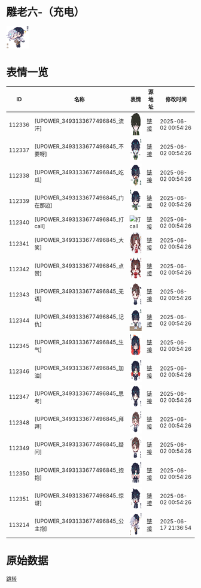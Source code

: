 # 雕老六-（充电）

<img src="./cover.png" height="60" alt="cover" />

# 表情一览

|ID|名称|表情|源地址|修改时间|
|----|----|----|----|----|
|112336|[UPOWER_3493133677496845_流汗]|<img src="./pic/112336_%5BUPOWER_3493133677496845_流汗%5D.png" height="60" alt="流汗"/>|[链接](https://i0.hdslb.com/bfs/garb/c728b72ec6d5ef78d614d7a30218c202cb466c31.png)|2025-06-02 00:54:26|
|112337|[UPOWER_3493133677496845_不要呀]|<img src="./pic/112337_%5BUPOWER_3493133677496845_不要呀%5D.png" height="60" alt="不要呀"/>|[链接](https://i0.hdslb.com/bfs/garb/af7ebfdf098efa896ec1867a189098e99c5d5e56.png)|2025-06-02 00:54:26|
|112338|[UPOWER_3493133677496845_吃瓜]|<img src="./pic/112338_%5BUPOWER_3493133677496845_吃瓜%5D.png" height="60" alt="吃瓜"/>|[链接](https://i0.hdslb.com/bfs/garb/cc826a3b7e596c4eae427f1824223576a7ae7148.png)|2025-06-02 00:54:26|
|112339|[UPOWER_3493133677496845_门在那边]|<img src="./pic/112339_%5BUPOWER_3493133677496845_门在那边%5D.png" height="60" alt="门在那边"/>|[链接](https://i0.hdslb.com/bfs/garb/c0baf8d945e5b84de79b152fdee2d3ca93e4fcb3.png)|2025-06-02 00:54:26|
|112340|[UPOWER_3493133677496845_打call]|<img src="./pic/112340_%5BUPOWER_3493133677496845_打call%5D.png" height="60" alt="打call"/>|[链接](https://i0.hdslb.com/bfs/garb/d243fca21f9f0071018a5902809131e951bef006.png)|2025-06-02 00:54:26|
|112341|[UPOWER_3493133677496845_大笑]|<img src="./pic/112341_%5BUPOWER_3493133677496845_大笑%5D.png" height="60" alt="大笑"/>|[链接](https://i0.hdslb.com/bfs/garb/2ed2ef5c571d8a9bb219c5cc89aacd2dd23bd28f.png)|2025-06-02 00:54:26|
|112342|[UPOWER_3493133677496845_点赞]|<img src="./pic/112342_%5BUPOWER_3493133677496845_点赞%5D.png" height="60" alt="点赞"/>|[链接](https://i0.hdslb.com/bfs/garb/21c4d5b441f624ba17f17eca3adbeb79e77c39c3.png)|2025-06-02 00:54:26|
|112343|[UPOWER_3493133677496845_无语]|<img src="./pic/112343_%5BUPOWER_3493133677496845_无语%5D.png" height="60" alt="无语"/>|[链接](https://i0.hdslb.com/bfs/garb/aaf1158e40dccd321766a77aaf4adc34871f662b.png)|2025-06-02 00:54:26|
|112344|[UPOWER_3493133677496845_记仇]|<img src="./pic/112344_%5BUPOWER_3493133677496845_记仇%5D.png" height="60" alt="记仇"/>|[链接](https://i0.hdslb.com/bfs/garb/e8e1bf2f36a5a6320e298e7030fe1c82cd9be4c4.png)|2025-06-02 00:54:26|
|112345|[UPOWER_3493133677496845_生气]|<img src="./pic/112345_%5BUPOWER_3493133677496845_生气%5D.png" height="60" alt="生气"/>|[链接](https://i0.hdslb.com/bfs/garb/5b47b72f4fe26e096d7d0c7f6bec27d1e26b3758.png)|2025-06-02 00:54:26|
|112346|[UPOWER_3493133677496845_加油]|<img src="./pic/112346_%5BUPOWER_3493133677496845_加油%5D.png" height="60" alt="加油"/>|[链接](https://i0.hdslb.com/bfs/garb/fc30c92a11ad52833df32554e6c0ebb6fc458d55.png)|2025-06-02 00:54:26|
|112347|[UPOWER_3493133677496845_思考]|<img src="./pic/112347_%5BUPOWER_3493133677496845_思考%5D.png" height="60" alt="思考"/>|[链接](https://i0.hdslb.com/bfs/garb/83553c115eda007301f4b6c925b79e41466df307.png)|2025-06-02 00:54:26|
|112348|[UPOWER_3493133677496845_拜拜]|<img src="./pic/112348_%5BUPOWER_3493133677496845_拜拜%5D.png" height="60" alt="拜拜"/>|[链接](https://i0.hdslb.com/bfs/garb/5854bdd641b8b052b55ea7e03e1cb12aa38af1c9.png)|2025-06-02 00:54:26|
|112349|[UPOWER_3493133677496845_疑问]|<img src="./pic/112349_%5BUPOWER_3493133677496845_疑问%5D.png" height="60" alt="疑问"/>|[链接](https://i0.hdslb.com/bfs/garb/3bc81c4eb84988cee68acea2ce6cb646742cc6c9.png)|2025-06-02 00:54:26|
|112350|[UPOWER_3493133677496845_抱抱]|<img src="./pic/112350_%5BUPOWER_3493133677496845_抱抱%5D.png" height="60" alt="抱抱"/>|[链接](https://i0.hdslb.com/bfs/garb/736f9e69a366f412b5ed12d09805ea7b079d580e.png)|2025-06-02 00:54:26|
|112351|[UPOWER_3493133677496845_惊讶]|<img src="./pic/112351_%5BUPOWER_3493133677496845_惊讶%5D.png" height="60" alt="惊讶"/>|[链接](https://i0.hdslb.com/bfs/garb/f4836e4ab5be3703a8c2488f19be4db6db4d11ae.png)|2025-06-02 00:54:26|
|113214|[UPOWER_3493133677496845_公主抱]|<img src="./pic/113214_%5BUPOWER_3493133677496845_公主抱%5D.png" height="60" alt="公主抱"/>|[链接](https://i0.hdslb.com/bfs/garb/5f35122892a0bd4763c041828d0f56b1d335fe95.png)|2025-06-17 21:36:54|

# 原始数据

[跳转](./raw.json)

